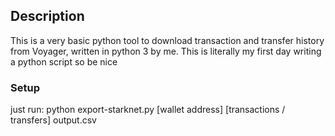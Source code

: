 ## Description
This is a very basic python tool to download transaction and transfer history from Voyager, written in python 3 by me. This is literally my first day writing a python script so be nice

### Setup
just run:
python export-starknet.py [wallet address] [transactions / transfers] output.csv
